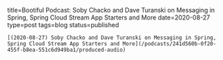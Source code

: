 
title=Bootiful Podcast: Soby Chacko and Dave Turanski on Messaging in Spring, Spring Cloud Stream App Starters and More
date=2020-08-27
type=post
tags=blog
status=published
~~~~~~
[(2020-08-27) Soby Chacko and Dave Turanski on Messaging in Spring, Spring Cloud Stream App Starters and More](/podcasts/241d560b-0f20-455f-b8ea-551c6d949ba1/produced-audio) 
            